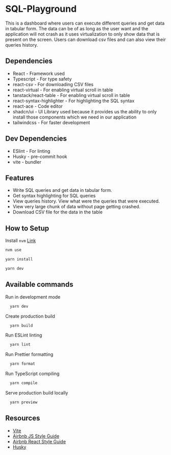 # SQL-Playground

This is a dashboard where users can execute different queries and get data in tabular form. The data can be of as long as the user want and the application will not crash as it uses virtualization to only show data that is present on the screen. Users can download csv files and can also view their queries history.

## Dependencies

- React - Framework used
- Typescript - For type safety
- react-csv - For downloading CSV files
- react-virtual - For enabling virtual scroll in table
- tanstack/react-table - For enabling virtual scroll in table
- react-syntax-highlighter - For highlighting the SQL syntax
- react-ace - Code editor
- shadcn/ui - UI Library used because it provides us the ability to only install those components which we need in our application
- tailwindcss - For faster development

## Dev Dependencies

- ESlint - For linting
- Husky - pre-commit hook
- vite - bundler

## Features

- Write SQL queries and get data in tabular form.
- Get syntax highlighting for SQL queries
- View queries history. View what were the queries that were executed.
- View very large chunk of data without page getting crashed.
- Download CSV file for the data in the table

## How to Setup

Install `nvm` [Link](https://github.com/nvm-sh/nvm)

```bash
nvm use

yarn install

yarn dev
```

## Available commands

Run in development mode

```bash
  yarn dev
```

Create production build

```bash
  yarn build
```

Run ESLint linting

```bash
  yarn lint
```

Run Prettier formatting

```bash
  yarn format
```

Run TypeScript compiling

```bash
  yarn compile
```

Serve production build locally

```bash
  yarn preview
```

## Resources

- [Vite](https://github.com/vitejs/vite)
- [Airbnb JS Style Guide](https://github.com/airbnb/javascript)
- [Airbnb React Style Guide](https://github.com/airbnb/javascript/tree/master/react)
- [Husky](https://github.com/typicode/husky)
